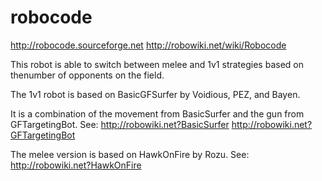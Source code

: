 # robocode

http://robocode.sourceforge.net
http://robowiki.net/wiki/Robocode

This robot is able to switch between melee and 1v1 strategies based on thenumber of opponents on the field.

The 1v1 robot is based on BasicGFSurfer by Voidious, PEZ, and Bayen.

It is a combination of the movement from BasicSurfer and the gun from GFTargetingBot. See: 
http://robowiki.net?BasicSurfer
http://robowiki.net?GFTargetingBot

The melee version is based on HawkOnFire by Rozu. See:
http://robowiki.net?HawkOnFire
